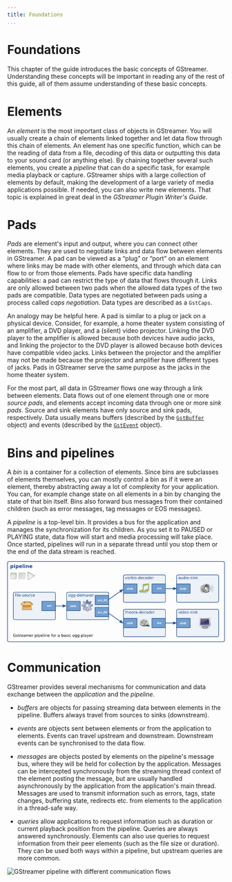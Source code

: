 ```yaml
---
title: Foundations
...
```


# Foundations

This chapter of the guide introduces the basic concepts of GStreamer.
Understanding these concepts will be important in reading any of the
rest of this guide, all of them assume understanding of these basic
concepts.

# Elements

An *element* is the most important class of objects in GStreamer. You
will usually create a chain of elements linked together and let data
flow through this chain of elements. An element has one specific
function, which can be the reading of data from a file, decoding of this
data or outputting this data to your sound card (or anything else). By
chaining together several such elements, you create a *pipeline* that
can do a specific task, for example media playback or capture. GStreamer
ships with a large collection of elements by default, making the
development of a large variety of media applications possible. If
needed, you can also write new elements. That topic is explained in
great deal in the *GStreamer Plugin Writer's Guide*.

# Pads

*Pads* are element's input and output, where you can connect other
elements. They are used to negotiate links and data flow between
elements in GStreamer. A pad can be viewed as a “plug” or “port” on an
element where links may be made with other elements, and through which
data can flow to or from those elements. Pads have specific data
handling capabilities: a pad can restrict the type of data that flows
through it. Links are only allowed between two pads when the allowed
data types of the two pads are compatible. Data types are negotiated
between pads using a process called *caps negotiation*. Data types are
described as a `GstCaps`.

An analogy may be helpful here. A pad is similar to a plug or jack on a
physical device. Consider, for example, a home theater system consisting
of an amplifier, a DVD player, and a (silent) video projector. Linking
the DVD player to the amplifier is allowed because both devices have
audio jacks, and linking the projector to the DVD player is allowed
because both devices have compatible video jacks. Links between the
projector and the amplifier may not be made because the projector and
amplifier have different types of jacks. Pads in GStreamer serve the
same purpose as the jacks in the home theater system.

For the most part, all data in GStreamer flows one way through a link
between elements. Data flows out of one element through one or more
*source pads*, and elements accept incoming data through one or more
*sink pads*. Source and sink elements have only source and sink pads,
respectively. Data usually means buffers (described by the
[`GstBuffer`](http://gstreamer.freedesktop.org/data/doc/gstreamer/stable/gstreamer/html/gstreamer-GstBuffer.html)
object) and events (described by the
[`GstEvent`](http://gstreamer.freedesktop.org/data/doc/gstreamer/stable/gstreamer/html/gstreamer-GstEvent.html)
object).

# Bins and pipelines

A *bin* is a container for a collection of elements. Since bins are
subclasses of elements themselves, you can mostly control a bin as if it
were an element, thereby abstracting away a lot of complexity for your
application. You can, for example change state on all elements in a bin
by changing the state of that bin itself. Bins also forward bus messages
from their contained children (such as error messages, tag messages or
EOS messages).

A *pipeline* is a top-level bin. It provides a bus for the application
and manages the synchronization for its children. As you set it to
PAUSED or PLAYING state, data flow will start and media processing will
take place. Once started, pipelines will run in a separate thread until
you stop them or the end of the data stream is reached.

![GStreamer pipeline for a simple ogg player](images/simple-player.png
"fig:")

# Communication

GStreamer provides several mechanisms for communication and data
exchange between the *application* and the *pipeline*.

  - *buffers* are objects for passing streaming data between elements in
    the pipeline. Buffers always travel from sources to sinks
    (downstream).

  - *events* are objects sent between elements or from the application
    to elements. Events can travel upstream and downstream. Downstream
    events can be synchronised to the data flow.

  - *messages* are objects posted by elements on the pipeline's message
    bus, where they will be held for collection by the application.
    Messages can be intercepted synchronously from the streaming thread
    context of the element posting the message, but are usually handled
    asynchronously by the application from the application's main
    thread. Messages are used to transmit information such as errors,
    tags, state changes, buffering state, redirects etc. from elements
    to the application in a thread-safe way.

  - *queries* allow applications to request information such as duration
    or current playback position from the pipeline. Queries are always
    answered synchronously. Elements can also use queries to request
    information from their peer elements (such as the file size or
    duration). They can be used both ways within a pipeline, but
    upstream queries are more common.

![GStreamer pipeline with different communication
flows](images/communication.png "fig:")

